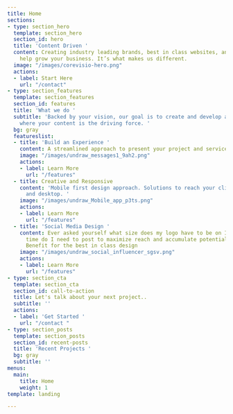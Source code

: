 ```yaml
---
title: Home
sections:
- type: section_hero
  template: section_hero
  section_id: hero
  title: 'Content Driven '
  content: Creating industry leading brands, best in class websites, and systems to
    help grow your business. It’s what makes us different.
  image: "/images/corevisio-hero.png"
  actions:
  - label: Start Here
    url: "/contact"
- type: section_features
  template: section_features
  section_id: features
  title: 'What we do '
  subtitle: 'Backed by your vision, our goal is to create and develop a web project
    where your content is the driving force. '
  bg: gray
  featureslist:
  - title: 'Build an Experience '
    content: A streamlined approach to present your project and services to your audience.
    image: "/images/undraw_messages1_9ah2.png"
    actions:
    - label: Learn More
      url: "/features"
  - title: Creative and Responsive
    content: 'Mobile first design approach. Solutions to reach your clients on mobile
      and desktop. '
    image: "/images/undraw_Mobile_app_p3ts.png"
    actions:
    - label: Learn More
      url: "/features"
  - title: 'Social Media Design '
    content: Ever asked yourself what size does my logo have to be on Instagram, what
      time do I need to post to maximize reach and accumulate potential customers?
      Benefit for the best in class design
    image: "/images/undraw_social_influencer_sgsv.png"
    actions:
    - label: Learn More
      url: "/features"
- type: section_cta
  template: section_cta
  section_id: call-to-action
  title: Let's talk about your next project..
  subtitle: ''
  actions:
  - label: 'Get Started '
    url: "/contact "
- type: section_posts
  template: section_posts
  section_id: recent-posts
  title: 'Recent Projects '
  bg: gray
  subtitle: ''
menus:
  main:
    title: Home
    weight: 1
template: landing

---
```


